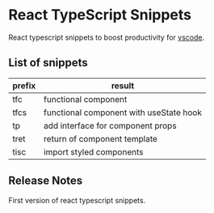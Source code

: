 # React TypeScript Snippets

React typescript snippets to boost productivity for [vscode](https://code.visualstudio.com/).

## List of snippets
| prefix | result |
|---|---|
| tfc | functional component |
| tfcs | functional component with useState hook |
| tp | add interface for component props |
| tret | return of component template |
| tisc | import styled components |

## Release Notes

First version of react typescript snippets.

